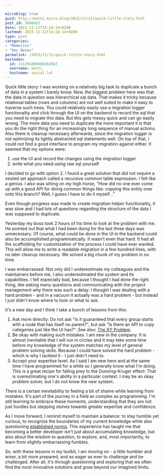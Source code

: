 ```yaml
---

microblog: true
guid: http://matti.micro.blog/2023/11/11/quick-little-story.html
post_id: 3690451
date: 2023-11-11T14:24:14+0200
lastmod: 2023-11-11T14:24:14+0200
type: post
categories:
- "Memories"
- "Dev Notes"
permalink: /2023/11/11/quick-little-story.html
mastodon:
  id: 111391896980262047
  username: matti
  hostname: social.lol
---
```

Quick little story: I was working on a relatively big task to duplicate a bunch of data in a system I barely know. Now, the biggest problem here was that the data in question was hierarchical sql data. That makes it tricky because relational tables (rows and columns) are not well suited to make it easy to traverse such trees. You could relatively easily use a migration logger functionality and click through the UI on the backend to record the sql that you need to migrate this data. But this gets messy quick and can go easily wrong. The more data you need to duplicate the more important it is that you do the right thing for an increasingly long sequence of manual actions. Also there is cleanup necessary afterwards, since the migration logger is not optimizing its lightly abstracted sql statements well. On top of that, I could not find a good interface to program my migration against either. It seemed that my options were:

1. use the UI and record the changes using the migration logger
2. write what you need using raw sql yourself


I decided to go with option 2. I found a great solution that did not require a nested set approach called a recursive common table expression. I felt like a genius. I also was sitting on my high horse, "How did no one ever come up with a good API for doing common things like: copying this entity over onto this branch? Well, I guess I have to do it myself…"

Even though progress was made to create migration helper functionality, it was slow and I had lots of questions regarding the structure of the data I was supposed to duplicate.

Yesterday my boss took 2 hours of his time to look at the problem with me. He pointed out that what I had been doing for the last three days was unnecessary. Of course, what could be done in the UI in the backend could also be accomplished programmatically. It wasn't even that hard. It had all the scaffolding for customization of the process I could have ever wanted. This will allow me to write a readable migration in a few hundred lines, with no later cleanup necessary. We solved a big chunk of my problem in no time.

I was embarrassed. Not only did I underestimate my colleagues and the maintainers before me, I also underestimated the system and its capabilities. I felt especially bad, because I thought I had done the right thing, like asking many questions and communicating with the project management why there was such a delay. I thought I was dealing with a hard problem - and in a vacuum it actually was a hard problem - but instead I just didn't know where to look or what to ask.

It's a new day and I think I take a bunch of lessons from this:

1. Ask more directly: Do not ask "Is it guaranteed that every group starts with a node that has itself no parent?", but ask "Is there an API to copy categories just like the UI has?". See also: [The XY Problem](https://xyproblem.info/).
2. Be okay with making such mistakes. I am new in the company. It is almost inevitable that I will run in circles and it may take some time before my knowledge of the system matches my level of general problem solving skills. Because I could have solved the hard problem - which is why I tackled it - I just didn't need to.
3. Accept your expertise level. As I said I am new here and at the same time I have programmed for a while so I generally know what I'm doing. This is a great recipe for falling prey to the Dunning–Kruger effect: That is overestimating one's ability in a particular context. I may be an okay problem solver, but I do not know the new system.

There is a certain inevitability to feeling a bit of shame while learning from mistakes. It's part of the journey in a field as complex as programming. I'm still learning to embrace these moments, understanding that they are not just hurdles but stepping stones towards greater expertise and confidence.

As I move forward, I remind myself to maintain a balance: to stay humble yet curious, to recognize the boundaries of my current knowledge while also questioning [established norms](https://www.snopes.com/fact-check/grandmas-cooking-secret/). This experience has taught me that becoming a better developer isn't just about accumulating knowledge, but also about the wisdom to question, to explore, and, most importantly, to learn from slightly embarrassing fumbles.

So, with these lessons in my toolkit, I am moving on - a little humbler and wiser, a bit more prepared, and as eager as ever to challenge and be challenged. After all, it's through questioning and exploring that we often find the most innovative solutions and grow beyond our imagined limits.

